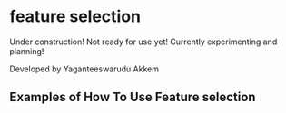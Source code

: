 # feature selection
Under construction! Not ready for use yet! Currently experimenting and planning!

Developed by Yaganteeswarudu Akkem

## Examples of How To Use Feature selection